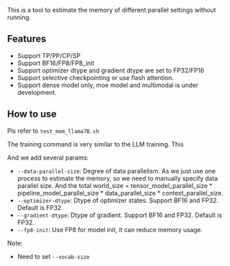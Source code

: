 This is a tool to estimate the memory of different parallel settings without running.

## Features
- Support TP/PP/CP/SP
- Support BF16/FP8/FP8_init
- Support optimizer dtype and gradient dtype are set to FP32/FP16
- Support selective checkpointing or use flash attention.
- Support dense model only, moe model and multimodal is under development.

## How to use
Pls refer to `test_mem_llama7B.sh`

The training command is very similar to the LLM training. This 

And we add several params:
 - `--data-parallel-size`: Degree of data parallelism. As we just use one process to estimate the memory, so we need to manually specify data parallel size. And the total world_size = tensor_model_parallel_size * pipeline_model_parallel_size * data_parallel_size * context_parallel_size.
 - `--optimizer-dtype`: Dtype of optimizer states. Support BF16 and FP32. Default is FP32.
 - `--gradient-dtype`: Dtype of gradient. Support BF16 and FP32. Default is FP32.
 - `--fp8-init`: Use FP8 for model init, it can reduce memory usage.

Note:
- Need to set `--vocab-size`